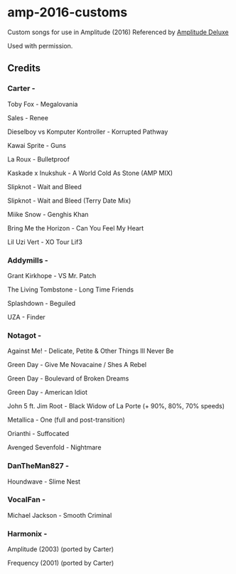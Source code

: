 # amp-2016-customs

Custom songs for use in Amplitude (2016) Referenced by [Amplitude Deluxe](https://github.com/hmxmilohax/Amplitude-2016-Deluxe)

Used with permission.

## Credits

### Carter -

Toby Fox - Megalovania

Sales - Renee

Dieselboy vs Komputer Kontroller - Korrupted Pathway

Kawai Sprite - Guns

La Roux - Bulletproof

Kaskade x Inukshuk - A World Cold As Stone (AMP MIX)

Slipknot - Wait and Bleed

Slipknot - Wait and Bleed (Terry Date Mix)

Miike Snow - Genghis Khan

Bring Me the Horizon - Can You Feel My Heart

Lil Uzi Vert - XO Tour Lif3

### Addymills -

Grant Kirkhope - VS Mr. Patch

The Living Tombstone - Long Time Friends

Splashdown - Beguiled

UZA - Finder

### Notagot -

Against Me! - Delicate, Petite & Other Things Ill Never Be

Green Day - Give Me Novacaine / Shes A Rebel

Green Day - Boulevard of Broken Dreams

Green Day - American Idiot

John 5 ft. Jim Root - Black Widow of La Porte (+ 90%, 80%, 70% speeds)

Metallica - One (full and post-transition)

Orianthi - Suffocated

Avenged Sevenfold - Nightmare

### DanTheMan827 -

Houndwave - Slime Nest

### VocalFan -

Michael Jackson - Smooth Criminal

### Harmonix - 

Amplitude (2003) (ported by Carter)

Frequency (2001) (ported by Carter)
